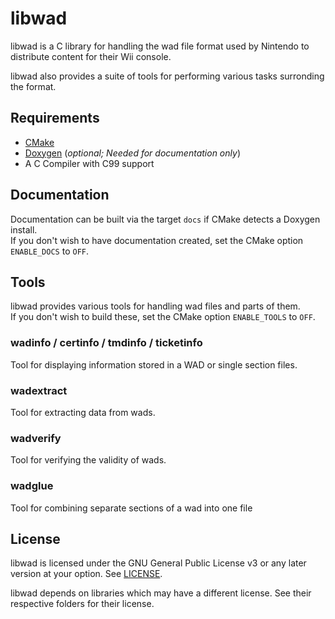 # libwad

libwad is a C library for handling the wad file format used by Nintendo to
distribute content for their Wii console.  
  
libwad also provides a suite of tools for performing various tasks surronding the format.

## Requirements
- [CMake](https://cmake.org/)
- [Doxygen](http://www.doxygen.nl) (*optional; Needed for documentation only*)
- A C Compiler with C99 support

## Documentation

Documentation can be built via the target ``docs`` if CMake detects a Doxygen install.  
If you don't wish to have documentation created, set the CMake option ``ENABLE_DOCS`` to ``OFF``.

## Tools
libwad provides various tools for handling wad files and parts of them.  
If you don't wish to build these, set the CMake option ``ENABLE_TOOLS`` to ``OFF``.

### wadinfo / certinfo / tmdinfo / ticketinfo

Tool for displaying information stored in a WAD or single section files.

### wadextract

Tool for extracting data from wads.

### wadverify

Tool for verifying the validity of wads.

### wadglue

Tool for combining separate sections of a wad into one file

## License

libwad is licensed under the GNU General Public License v3 or any later
version at your option. See [LICENSE](LICENSE).

libwad depends on libraries which may have a different license.
See their respective folders for their license.
